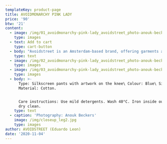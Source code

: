 ```yaml
---
templateKey: product-page
title: AVOIDMONARCHY PINK LADY
price: '90'
btw: '21'
content:
  - image: /img/01_avoidmonarchy-pink-lady_avoidstreet_photo-anouk-beckers.jpg
    type: images
  - text: Add to cart
    type: cart-button
  - body: "Avoidstreet is an Amsterdam-based brand, offering garments and accessories defined by expressive and unique details regenerated from upcycled materials. Every garment starts off as an hyper-adaptable base for transformation — ready to be appropriated, deconstructed, remixed, and finally copied and pasted back into circulation as something else. \r\n\n\r\n\n\r\n\nThe endless source of fast fashion garments available as deadstock and in secondhand markets are like low-resolution images on a hard drive. The result is distinctive one-of-a-kind or small editions that embed a dualist vernacular between the commonplace and the tropes of high fashion. \r\n\n\r\n\nFounded in 2017, Avoidstreet is the initiative of designer Eduardo Leon. Unbridled by industry conventions, Leon combines the sensibilities of rich color-drenched images of Peruvian folklore, tecnocumbia, and bootleg-filled markets, and the potency of a Milanese high-gloss veneer in his creations, including garments, crafted objects, installations, and performances."
    type: text
  - image: /img/02_avoidmonarchy-pink-lady_avoidstreet_photo-anouk-beckers.jpg
    type: images
  - image: /img/03_avoidmonarchy-pink-lady_avoidstreet_photo-anouk-beckers.jpg
    type: images
  - body: >-
      Type: Silkscreen pants with artwork on the knee\ Colour: Blue\ Size: 40\
      Material: Cotton.


      Care instructions: Use mild detergents. Wash 40°C. Iron inside out. Do not
      dry clean.
    type: text
  - caption: 'Photography: Anouk Beckers'
    image: /img/closeup_leg2.jpg
    type: images
author: AVOIDSTREET (Eduardo Leon)
date: '2020-11-04'
---
```



